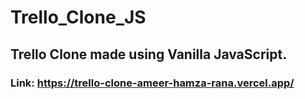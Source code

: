 # Trello_Clone_JS
## Trello Clone made using Vanilla JavaScript.
### Link: https://trello-clone-ameer-hamza-rana.vercel.app/
